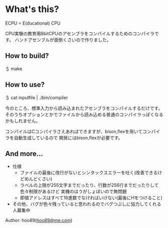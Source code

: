 What's this?
==========
ECPU = E(ducational) CPU

CPU実験の教育用8bitCPUのアセンブラをコンパイルするためのコンパイラです。
ハンドアセンブルが面倒くさいので作りました。

How to build?
----------
＄ make

How to use?
----------
＄ cat inputfile | ./bin/compiler

今のところ、標準入力から読み込まれたアセンブラをコンパイルするだけです。
そのうちオプションとかでファイルから読み込める普通のコンパイラっぽくなるかもしれません。

コンパイルはCコンパイラさえあればできますが、bison,flexを用いてコンパイラを自動生成しているので
開発にはbison,flexが必要です。

And more...
----------
* 仕様
  - ファイルの最後に改行がないとシンタックスエラーを吐く(改善できるけどめんどくさい)
  - ラベルの上限が255文字までだったり、行数が256行までだったりして色々制限があるけど
    実機のほうがしょぼいので無問題
  - 即値アドレスはすべて16進数でなければいけない(最後にHをつけること)
* その他、バグが色々残っていると思われるのでバグつぶしに協力してくれる人募集中

Author: hoo89(hoo89@me.com)
